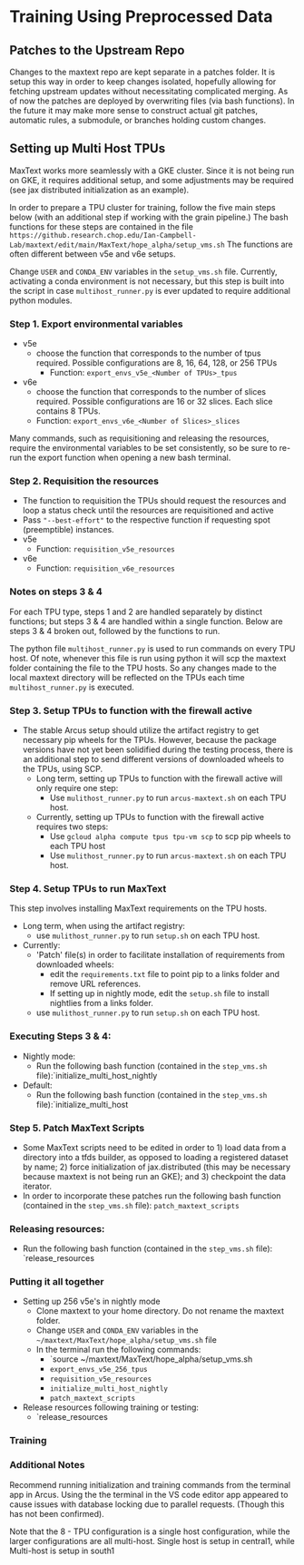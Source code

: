 # Training Using Preprocessed Data

## Patches to the Upstream Repo

Changes to the maxtext repo are kept separate in a patches folder. It is setup this way in order to keep changes isolated, hopefully allowing for fetching upstream updates without necessitating complicated merging. As of now the patches are deployed by overwriting files (via bash functions).  In the future it may make more sense to construct actual git patches, automatic rules, a submodule, or branches holding custom changes. 
## Setting up Multi Host TPUs 

MaxText works more seamlessly with a GKE cluster.  Since it is not being run on GKE, it requires additional setup, and some adjustments may be required (see jax distributed initialization as an example). 

In order to prepare a TPU cluster for training, follow the five main steps below (with an additional step if working with the grain pipeline.)  The bash functions for these steps are contained in the file `https://github.research.chop.edu/Ian-Campbell-Lab/maxtext/edit/main/MaxText/hope_alpha/setup_vms.sh` The functions are often different between v5e and v6e setups. 

Change `USER` and `CONDA_ENV` variables  in the `setup_vms.sh` file. Currently, activating a conda environment is not necessary, but this step is built into the script in case `multihost_runner.py` is ever updated to require additional python modules.  
### Step 1. Export environmental variables 

- v5e
	- choose the function that corresponds to the number of tpus required. Possible configurations are 8, 16, 64, 128, or 256 TPUs
		- Function: `export_envs_v5e_<Number of TPUs>_tpus`
- v6e 
	- choose the function that corresponds to the number of slices required. Possible configurations are 16 or 32 slices. Each slice contains 8 TPUs. 
	- Function: `export_envs_v6e_<Number of Slices>_slices`

Many commands, such as requisitioning and releasing the resources, require the environmental variables to be set consistently, so be sure to re-run the export function when opening a new bash terminal. 
### Step 2. Requisition the resources 

- The function to requisition the TPUs should request the resources and loop a status check until the resources are requisitioned and active 
- Pass `"--best-effort"` to the respective function if requesting spot (preemptible) instances. 
- v5e 
	- Function: `requisition_v5e_resources`
- v6e 
	- Function: `requisition_v6e_resources`

### Notes on steps 3 & 4

For each TPU type, steps 1 and 2 are handled separately by distinct functions; but steps 3 & 4 are handled within a single function. Below are steps 3 & 4 broken out, followed by the functions to run.   

The python file `multihost_runner.py` is used to run commands on every TPU host. Of note, whenever this file is run using python it will scp the maxtext folder containing the file to the TPU hosts.  So any changes made to the local maxtext directory will be reflected on the TPUs each time `multihost_runner.py` is executed.

### Step 3. Setup TPUs to function with the firewall active 

- The stable Arcus setup should utilize the artifact registry to get necessary pip wheels for the TPUs.  However, because the package versions have not yet been solidified during the testing process, there is an additional step to send different versions of downloaded wheels to the TPUs, using SCP. 
	- Long term, setting up TPUs to function with the firewall active will only require one step: 
		- Use `mulithost_runner.py` to run `arcus-maxtext.sh` on each TPU host. 
	- Currently, setting up TPUs to function with the firewall active requires two steps: 
		- Use `gcloud alpha compute tpus tpu-vm scp` to scp pip wheels to each TPU host
		- Use `mulithost_runner.py` to run `arcus-maxtext.sh` on each TPU host. 

### Step 4. Setup TPUs to run MaxText
This step involves installing MaxText requirements on the TPU hosts. 
- Long term, when using the artifact registry: 
	- use `mulithost_runner.py` to run `setup.sh` on each TPU host. 
- Currently: 
	- 'Patch' file(s) in order to facilitate installation of requirements from downloaded wheels: 
		- edit the `requirements.txt` file to point pip to a links folder and remove URL references. 
		- If setting up in nightly mode, edit the `setup.sh` file to install nightlies from a links folder. 
	- use `mulithost_runner.py` to run `setup.sh` on each TPU host. 
	
### Executing Steps 3 & 4: 

- Nightly mode: 
	- Run the following bash function (contained in the `step_vms.sh` file):`initialize_multi_host_nightly
- Default: 
	- Run the following bash function (contained in the `step_vms.sh` file):`initialize_multi_host

### Step 5. Patch MaxText Scripts
- Some MaxText scripts need to be edited in order to 1) load data from a directory into a tfds builder, as opposed to loading a registered dataset by name; 2) force initialization of jax.distributed (this may be necessary because maxtext is not being run an GKE); and 3) checkpoint the data iterator.  
- In order to incorporate these patches run the following bash function (contained in the `step_vms.sh` file): `patch_maxtext_scripts`
### Releasing resources: 
- Run the following bash function (contained in the `step_vms.sh` file): `release_resources
### Putting it all together

- Setting up 256 v5e's in nightly mode
	- Clone maxtext to your home directory. Do not rename the maxtext folder. 
	- Change `USER` and `CONDA_ENV` variables  in the `~/maxtext/MaxText/hope_alpha/setup_vms.sh` file
	- In the terminal run the following commands: 
		- `source ~/maxtext/MaxText/hope_alpha/setup_vms.sh  
		- `export_envs_v5e_256_tpus`
		- `requisition_v5e_resources`
		- `initialize_multi_host_nightly`
		- `patch_maxtext_scripts`
- Release resources following training or testing: 
	- `release_resources
### Training

### Additional Notes
Recommend running initialization and training commands from the terminal app in Arcus. Using the the terminal in the VS code editor app appeared to cause issues with database locking due to parallel requests. (Though this has not been confirmed). 

Note that the 8 - TPU configuration is a single host configuration, while the larger configurations are all multi-host.  Single host is setup in central1, while Multi-host is setup in south1